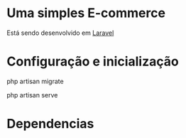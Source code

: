# Uma simples E-commerce

Está sendo desenvolvido em [Laravel](https://laravel.com)

# Configuração e inicialização

php artisan migrate 

php artisan serve


# Dependencias